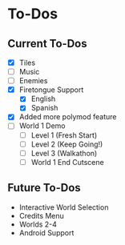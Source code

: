 # To-Dos
## Current To-Dos
* [X] Tiles
* [ ] Music
* [ ] Enemies
* [X] Firetongue Support
    * [X] English
    * [X] Spanish
* [X] Added more polymod feature
* [ ] World 1 Demo
    * [ ] Level 1 (Fresh Start)
    * [ ] Level 2 (Keep Going!)
    * [ ] Level 3 (Walkathon)
    * [ ] World 1 End Cutscene

## Future To-Dos
* Interactive World Selection
* Credits Menu
* Worlds 2-4
* Android Support